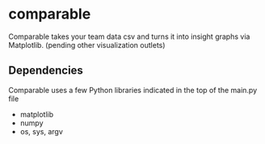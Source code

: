 # comparable

Comparable takes your team data csv and turns it into insight graphs via Matplotlib. (pending other visualization outlets)

## Dependencies

Comparable uses a few Python libraries indicated in the top of the main.py file

* matplotlib
* numpy
* os, sys, argv


